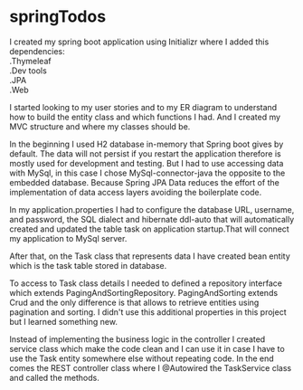 
# springTodos

I created my spring boot application using Initializr where I added this dependencies:   
.Thymeleaf  
.Dev tools  
.JPA  
.Web

I started looking to my user stories and to my ER diagram to understand how to build the 
entity class and which functions I had. And I created my MVC structure and where
my classes should be.

In the beginning I used H2 database in-memory that Spring boot gives by default.
The data will not persist if you restart the application therefore is mostly used for 
development and testing. 
But I had to use accessing data with MySql, in this case I chose MySql-connector-java 
the opposite to the embedded database. Because Spring JPA Data reduces the effort of
the implementation of data access layers avoiding the boilerplate code. 

In my application.properties I had to configure the database URL, username, and password,
the SQL dialect and hibernate ddl-auto that will automatically created and updated the table 
task on application startup.That will connect my application to MySql server. 

After that, on the Task class that represents data I have created bean entity which is the 
task table stored in database.

To access to Task class details I needed to defined a repository interface which extends 
PagingAndSortingRepository. PagingAndSorting extends Crud and the only difference is that 
allows to retrieve entities using pagination and sorting. I didn't use this additional 
properties in this project but I learned something new.

Instead of implementing the business logic in the controller I created service class which 
make the code clean and I can use it in case I have to use the Task entity somewhere else
without repeating code.
In the end comes the REST controller class where I @Autowired the TaskService class and 
called the methods.






 




